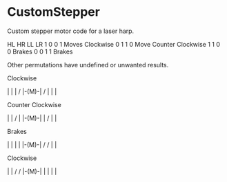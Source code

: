 # CustomStepper
Custom stepper motor code for a laser harp.

HL  HR  LL  LR
1   0   0   1   Moves Clockwise
0   1   1   0   Move Counter Clockwise
1   1   0   0   Brakes
0   0   1   1   Brakes

Other permutations have undefined or unwanted results.

Clockwise

|     |
|     /
|-(M)-|
/     |
|     |

Counter Clockwise

|     |
/     |
|-(M)-|
|     /
|     |

Brakes

|     |
|     |
|-(M)-|
/     /
|     |

Clockwise

|     |
/     /
|-(M)-|
|     |
|     |
